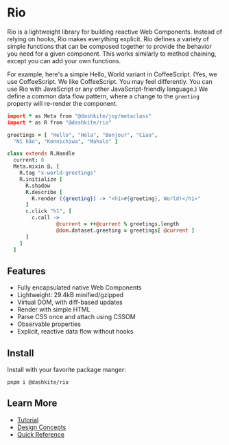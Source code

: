 # Rio

Rio is a lightweight library for building reactive Web Components. Instead of relying on hooks, Rio makes everything explicit. Rio defines a variety of simple functions that can be composed together to provide the behavior you need for a given component. This works similarly to method chaining, except you can add your own functions.

For example, here's a simple Hello, World variant in CoffeeScript. (Yes, we use CoffeeScript. We like CoffeeScript. You may feel differently. You can use Rio with JavaScript or any other JavaScript-friendly language.) We define a common data flow pattern, where a change to the `greeting` property will re-render the component.

```coffeescript
import * as Meta from "@dashkite/joy/metaclass"
import * as R from "@dashkite/rio"

greetings = [ "Hello", "Hola", "Bonjour", "Ciao",
  "Nǐ hǎo", "Konnichiwa", "Mahalo" ]

class extends R.Handle
  current: 0
  Meta.mixin @, [
    R.tag "x-world-greetings"
    R.initialize [
      R.shadow
      R.describe [
        R.render ({greeting}) -> "<h1>#{greeting}, World!</h1>"
      ]
      c.click "h1", [
        c.call -> 
    			@current = ++@current % greetings.length
    			@dom.dataset.greeting = greetings[ @current ]
      ]
    ]
  ]
```

## Features

- Fully encapsulated native Web Components
- Lightweight: 29.4kB minified/gzipped
- Virtual DOM, with diff-based updates
- Render with simple HTML
- Parse CSS once and attach using CSSOM
- Observable properties
- Explicit, reactive data flow without hooks

## Install

Install with your favorite package manger:

```
pnpm i @dashkite/rio
```

## Learn More

- [Tutorial](./docs/tutorial.md)
- [Design Concepts](./docs/design-concepts.md)
- [Quick Reference](./docs/quick-reference.md)
